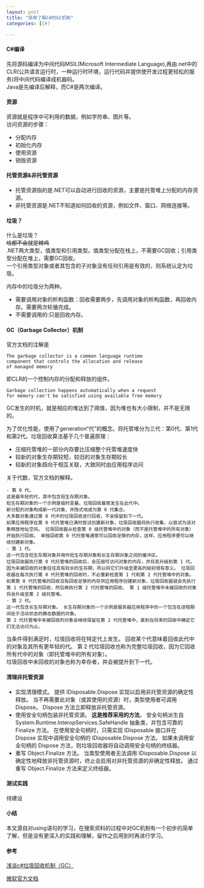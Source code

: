 ```yaml
---
layout: post
title: "简单了解C#的GC机制"
categories: [C#]

---
```


#### C#编译
先将源码编译为中间代码MSIL(Microsoft Intermediate Language),再由.net中的CLR(公共语言运行时，一种运行时环境，运行代码并提供使开发过程更轻松的服务)将中间代码编译成机器码。  
Java是先编译后解释，而C#是两次编译。

#### 资源
资源就是程序中可利用的数据，例如字符串、图片等。  
访问资源的步骤：
- 分配内存
- 初始化内存
- 使用资源
- 销毁资源

#### 托管资源&非托管资源
- 托管资源指的是.NET可以自动进行回收的资源，主要是托管堆上分配的内存资源。
- 非托管资源是.NET不知道如何回收的资源，例如文件、窗口、网络连接等。

#### 垃圾？
什么是垃圾？  
<del>啥都不会就是辣鸡</del>  
.NET两大类型，值类型和引用类型。值类型分配在栈上，不需要GC回收；引用类型分配在堆上，需要GC回收。  
一个引用类型对象或者其包含的子对象没有任何引用是有效的，则系统认定为垃圾。

内存中的垃圾分为两种。
- 需要调用对象的析构函数：回收需要两步，先调用对象的析构函数，再回收内存。需要两次轮循完成。
- 不需要调用的:只是回收内存。
#### GC（Garbage Collector）机制
官方文档的注解是
```
The garbage collector is a common language runtime 
component that controls the allocation and release
of managed memory
```
即CLR的一个控制内存的分配和释放的组件。  

```
Garbage collection happens automatically when a request 
for memory can't be satisfied using available free memory
```


 GC发生的时机，就是相应的堆达到了阈值，因为堆也有大小限制，并不是无限的。  
 
 为了优化性能，使用了generation“代”的概念。将托管堆分为三代：第0代、第1代和第2代。垃圾回收算法基于几个普遍原理：
 - 压缩托管堆的一部分内存要比压缩整个托管堆速度快
 - 较新的对象生存期较短，较旧的对象生存期较长
 - 较新的对象趋向于相互关联，大致同时由应用程序访问
 
关于代数，官方文档的解释。

```
- 第 0 代。   
这是最年轻的代，其中包含短生存期对象。  
短生存期对象的一个示例是临时变量。垃圾回收最常发生在此代中。  
新分配的对象构成新一代对象，并隐式地成为第 0 代集合。  
大多数对象通过第 0 代中的垃圾回收进行回收，不会保留到下一代。
如果应用程序在第 0 代托管堆已满时尝试创建新对象，垃圾回收器将执行收集，以尝试为该对象释放地址空间。 垃圾回收器从检查第 0 级托管堆中的对象（而不是托管堆中的所有对象）开始执行回收。 单独回收第 0 代托管堆通常可以回收足够的内存，这样，应用程序便可以继续创建新对象。
- 第 1 代。  
这一代包含短生存期对象并用作短生存期对象和长生存期对象之间的缓冲区。  
垃圾回收器执行第 0 代托管堆的回收后，会压缩可访问对象的内存，并将其升级到第 1 代。 因为未被回收的对象往往具有较长的生存期，所以将它们升级至更高的级别很有意义。 垃圾回收器在每次执行第 0 代托管堆的回收时，不必重新检查第 1 代和第 2 代托管堆中的对象。
如果第 0 代托管堆的回收没有回收足够的内存供应用程序创建新对象，垃圾回收器就会先执行第 1 代托管堆的回收，然后再执行第 2 代托管堆的回收。 第 1 级托管堆中未被回收的对象将会升级至第 2 级托管堆。
- 第 2 代。  
这一代包含长生存期对象。 长生存期对象的一个示例是服务器应用程序中的一个包含在进程期间处于活动状态的静态数据的对象。
第 2 代托管堆中未被回收的对象会继续保留在第 2 代托管堆中，直到在将来的回收中确定它们无法访问为止。
```

当条件得到满足时，垃圾回收将在特定代上发生。 回收某个代意味着回收此代中的对象及其所有更年轻的代。 第 2 代垃圾回收也称为完整垃圾回收，因为它回收所有代中的对象（即托管堆中的所有对象）。  
垃圾回收中未回收的对象也称为幸存者，并会被提升到下一代。

#### 清理非托管资源
- 实现清理模式。 提供 IDisposable.Dispose 实现以启用非托管资源的确定性释放。 当不再需要此对象（或其使用的资源）时，类型使用者可调用 Dispose。 Dispose 方法立即释放非托管资源。
- 使用安全句柄包装非托管资源。 **这是推荐采用的方法**。 安全句柄派生自 System.Runtime.InteropServices.SafeHandle 抽象类，并包含可靠的 Finalize 方法。 在使用安全句柄时，只需实现 IDisposable 接口并在 Dispose 实现中调用安全句柄的 IDisposable.Dispose 方法。 如果未调用安全句柄的 Dispose 方法，则垃圾回收器将自动调用安全句柄的终结器。
- 重写 Object.Finalize 方法。 当类型使用者无法调用 IDisposable.Dispose 以确定性地释放非托管资源时，终止会启用对非托管资源的非确定性释放。 通过重写 Object.Finalize 方法来定义终结器。

#### 测试实践

待建设

#### 小结

本文源自对using语句的学习，在搜索资料的过程中对GC机制有一个初步的简单了解，但是没有更深入的实践和理解，留作之后用到时再进行学习。

 
#### 参考
 [浅谈c#垃圾回收机制（GC）](https://www.cnblogs.com/wangqiang3311/p/10280000.html)  
 
[微软官方文档](https://docs.microsoft.com/zh-cn/dotnet/standard/garbage-collection/fundamentals)